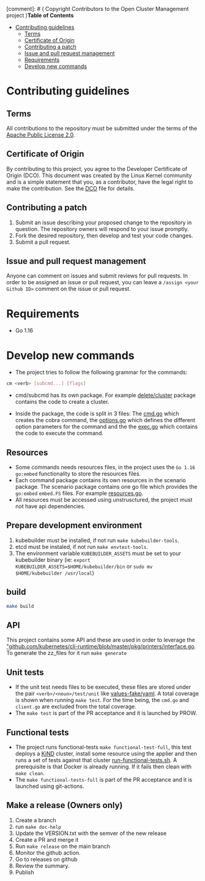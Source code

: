 [comment]: # ( Copyright Contributors to the Open Cluster Management project )**Table of Contents**

- [Contributing guidelines](#contributing-guidelines)
    - [Terms](#terms)
    - [Certificate of Origin](#certificate-of-origin)
    - [Contributing a patch](#contributing-a-patch)
    - [Issue and pull request management](#issue-and-pull-request-management)
    - [Requirements](#requirements)
    - [Develop new commands](#Develop-new-commands)

# Contributing guidelines

## Terms

All contributions to the repository must be submitted under the terms of the [Apache Public License 2.0](https://www.apache.org/licenses/LICENSE-2.0).

## Certificate of Origin

By contributing to this project, you agree to the Developer Certificate of Origin (DCO). This document was created by the Linux Kernel community and is a simple statement that you, as a contributor, have the legal right to make the contribution. See the [DCO](DCO) file for details.

## Contributing a patch

1. Submit an issue describing your proposed change to the repository in question. The repository owners will respond to your issue promptly.
2. Fork the desired repository, then develop and test your code changes.
3. Submit a pull request.

## Issue and pull request management

Anyone can comment on issues and submit reviews for pull requests. In order to be assigned an issue or pull request, you can leave a `/assign <your Github ID>` comment on the issue or pull request.
# Requirements

- Go 1.16

# Develop new commands

- The project tries to follow the following grammar for the commands:

```bash
cm <verb> [subcmd...] [flags]
```

- cmd/subcmd has its own package. For example [delete/cluster](pkg/cmd/delete/cluster/cmd.go) package contains the code to create a cluster.

- Inside the package, the code is split in 3 files: The [cmd.go](pkg/cmd/create/cluster/cmd.go) which creates the cobra command, the [options.go](pkg/cmd/create/cluster/options.go) which defines the different option parameters for the command and the the [exec.go](pkg/cmd/create/cluster/exec.go) which contains the code to execute the command.


## Resources

- Some commands needs resources files, in the project uses the `Go 1.16` `go:embed` functionality to store the resources files.
- Each command package contains its own resources in the scenario package. The scenario package contains one go file which provides the `go:embed` `embed.FS` files. For example [resources.go](pkg/cmd/create/cluster/scenario/resources.go).
- All resources must be accessed using unstrusctured, the project must not have api dependencies.

## Prepare development environment

1. kubebuilder must be installed, if not run `make kubebuilder-tools`.
2. etcd must be instaled, if not run `make envtest-tools`.
3. The environment variable `KUBEBUILDER_ASSETS` must be set to your kubebuilder binary (ie: `export KUBEBUILDER_ASSETS=$HOME/kubebuilder/bin` or `sudo mv $HOME/kubebuilder /usr/local`)
## build

```bash
make build
```
## API

This project contains some API and these are used in order to leverage the ["github.com/kubernetes/cli-runtime/blob/master/pkg/printers/interface.go](https://github.com/kubernetes/cli-runtime/blob/master/pkg/printers/interface.go). To generate the zz_files for it run `make generate`

## Unit tests

- If the unit test needs files to be executed, these files are stored under the pair `<verb>/<noun>/test/unit` like [values-fake/yaml](pkg/cmd/detach/cluster/test/unit/values-fake.yaml).
A total coverage is shown when running `make test`. For the time being, the `cmd.go` and `client.go` are excluded from the total coverage.
- The `make test` is part of the PR acceptance and it is launched by PROW.

## Functional tests

- The project runs functional-tests `make functional-test-full`, this test deploys a [KiND](https://kind.sigs.k8s.io/) cluster, install some resource using the applier and then runs a set of tests against that cluster [run-functional-tests.sh](build/run-functional-tests.sh).  A prerequisite is that Docker is already running. If it fails then clean with `make clean`.
- The `make functional-tests-full` is part of the PR acceptance and it is launched using git-actions.

## Make a release (Owners only)

1. Create a branch
2. run `make doc-help`
3. Update the VERSION.txt with the semver of the new release
4. Create a PR and merge it
5. Run `make release` on the main branch
6. Monitor the github action.
7. Go to releases on github
8. Review the summary.
9. Publish